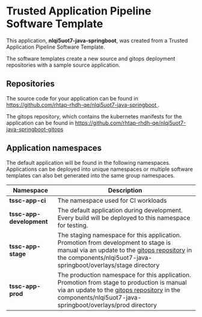 # Trusted Application Pipeline Software Template

This application, **nlqi5uot7-java-springboot**, was created from a Trusted Application Pipeline Software Template.

The software templates create a new source and gitops deployment repositories with a sample source application. 

## Repositories

The source code for your application can be found in [https://github.com/rhtap-rhdh-qe/nlqi5uot7-java-springboot ](https://github.com/rhtap-rhdh-qe/nlqi5uot7-java-springboot ).
 
The gitops repository, which contains the kubernetes manifests for the application can be found in 
[https://github.com/rhtap-rhdh-qe/nlqi5uot7-java-springboot-gitops ](https://github.com/rhtap-rhdh-qe/nlqi5uot7-java-springboot-gitops ) 

## Application namespaces 

The default application will be found in the following namespaces. Applications can be deployed into unique namespaces or multiple software templates can also bet generated into the same group namespaces.  

|  Namespace   |  Description   |  
| -------- | -------- |
| **tssc-app-ci** | The namespace used for CI workloads |
| **tssc-app-development** | The default application during development. Every build will be deployed to this namespace for testing. |
| **tssc-app-stage** | The staging namespace for this application. Promotion from development to stage is manual via an update to the [gitops repository](https://github.com/rhtap-rhdh-qe/nlqi5uot7-java-springboot-gitops ) in the components/nlqi5uot7-java-springboot/overlays/stage directory |
| **tssc-app-prod** | The production namespace for this application. Promotion from stage to production is manual via an update to the [gitops repository](https://github.com/rhtap-rhdh-qe/nlqi5uot7-java-springboot-gitops ) in the components/nlqi5uot7-java-springboot/overlays/prod directory |